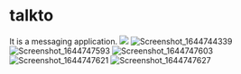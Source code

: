 # talkto
It is a messaging application.
![](https://user-images.githubusercontent.com/50717631/153749226-bf20f2e6-d309-4279-8a4e-e001caeb1a5f.png)
![Screenshot_1644744339](https://user-images.githubusercontent.com/50717631/153749229-8eab3e65-f1c9-4c51-af4b-b7bea201b5a1.png)
![Screenshot_1644747593](https://user-images.githubusercontent.com/50717631/153749266-14972782-9276-437c-90f1-8dc1811c776a.png)
![Screenshot_1644747603](https://user-images.githubusercontent.com/50717631/153749267-98480c2a-0c2b-4920-8d6a-52738525c515.png)
![Screenshot_1644747621](https://user-images.githubusercontent.com/50717631/153749274-a6c1893b-ac9a-4b84-8183-76f614b7e7ad.png)
![Screenshot_1644747627](https://user-images.githubusercontent.com/50717631/153749311-ac7004bb-5dcc-401c-b8ea-cae5969330dd.png)

